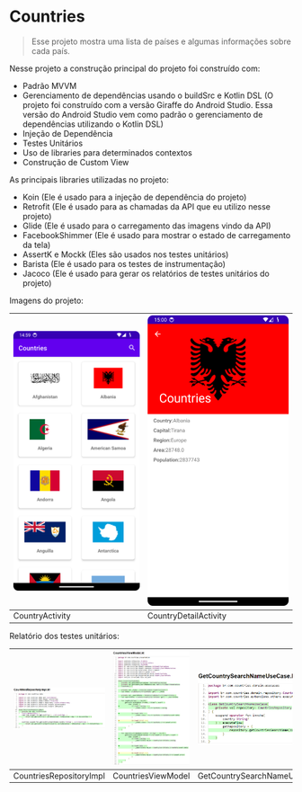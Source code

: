 # Countries

>  Esse projeto mostra uma lista de países e algumas informações sobre cada país. 

Nesse projeto a construção principal do projeto foi construído com:

- Padrão MVVM
- Gerenciamento de dependências usando o buildSrc e Kotlin DSL (O projeto foi construído com a versão Giraffe do Android Studio. Essa versão do Android Studio vem como padrão o gerenciamento de dependências utilizando o Kotlin DSL)
- Injeção de Dependência
- Testes Unitários
- Uso de libraries para determinados contextos
- Construção de Custom View

As principais libraries utilizadas no projeto:

- Koin (Ele é usado para a injeção de dependência do projeto)
- Retrofit (Ele é usado para as chamadas da API que eu utilizo nesse projeto)
- Glide (Ele é usado para o carregamento das imagens vindo da API)
- FacebookShimmer (Ele é usado para mostrar o estado de carregamento da tela)
- AssertK e Mockk (Eles são usados nos testes unitários)
- Barista (Ele é usado para os testes de instrumentação)
- Jacoco (Ele é usado para gerar os relatórios de testes unitários do projeto)

Imagens do projeto:

| ![](Countries.png)     |     ![](CountriesDetail.png)                  |
| --------------- | --------------------- |
| CountryActivity | CountryDetailActivity |

Relatório dos testes unitários:

|             ![](Relatorio1.png)            |             ![](Relatorio3.png)         |                    ![](Relatorio2.png)           |               ![](Relatorio4.png)        |
| ----------------------- | ------------------ | --------------------------- | ------------------- |
| CountriesRepositoryImpl | CountriesViewModel | GetCountrySearchNameUseCase | GetCountriesUseCase |

